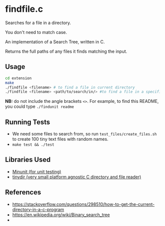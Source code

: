 # findfile.c

Searches for a file in a directory.

You don't need to match case.

An implementation of a Search Tree, written in C.

Returns the full paths of any files it finds matching the input.

## Usage

```bash
cd extension
make
./findfile <filename> # to find a file in current directory 
./findfile <filename> <path/to/search/in/> #to find a file in a specific directory
```

**NB:** do not include the angle brackets `<>`. For example, to find this README, you could type `./findunit readme`

## Running Tests

- We need some files to search from, so run `test_files/create_files.sh` to create 100 tiny text files with random names.
- `make test && ./test`

## Libraries Used
- [Minunit (for unit testing)](https://github.com/siu/minunit) 
- [tinydir (very small platform agnostic C directory and file reader)](https://github.com/cxong/tinydir)


## References

- https://stackoverflow.com/questions/298510/how-to-get-the-current-directory-in-a-c-program
- https://en.wikipedia.org/wiki/Binary_search_tree
- 